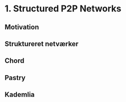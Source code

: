 # 1. Structured P2P Networks

## Motivation
## Struktureret netværker
## Chord
## Pastry
## Kademlia